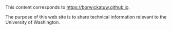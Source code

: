 This content corresponds to https://borwickatuw.github.io.

The purpose of this web site is to share technical information relevant to the University of Washington.
